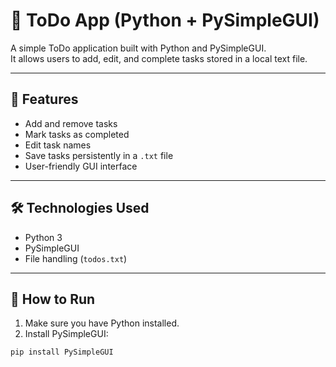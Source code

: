 # 📝 ToDo App (Python + PySimpleGUI)

A simple ToDo application built with Python and PySimpleGUI.  
It allows users to add, edit, and complete tasks stored in a local text file.

---

## 🔧 Features

- Add and remove tasks
- Mark tasks as completed
- Edit task names
- Save tasks persistently in a `.txt` file
- User-friendly GUI interface

---

## 🛠 Technologies Used

- Python 3
- PySimpleGUI
- File handling (`todos.txt`)

---

## 🚀 How to Run

1. Make sure you have Python installed.
2. Install PySimpleGUI:
```bash
pip install PySimpleGUI

